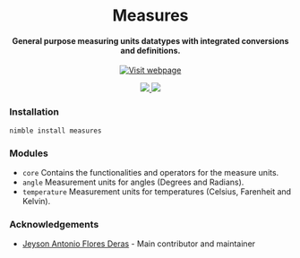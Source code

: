 <h1 align="center">Measures</h1>
<h4 align="center">General purpose measuring units datatypes with integrated conversions and definitions.</h4>

<p align="center">
  <a href="https://energy-nim.org/"><img src="https://j8s5.c14.e2-5.dev/energy/resources/energy-badge.svg" alt="Visit webpage" /></a>
</p>

<p align="center">
  <a href="https://github.com/energy-nim/units/blob/master/LICENSE">
    <img src="https://img.shields.io/badge/License-MIT-green.svg?style=for-the-badge">
  </a>
  <a href="https://github.com/energy-nim/units/releases">
    <img src="https://img.shields.io/badge/Release-v%201.1.0-green.svg?style=for-the-badge">
  </a>
</p>


### Installation

`nimble install measures`


### Modules

- `core` Contains the functionalities and operators for the measure units.
- `angle` Measurement units for angles (Degrees and Radians).
- `temperature` Measurement units for temperatures (Celsius, Farenheit and Kelvin).


### Acknowledgements

- [Jeyson Antonio Flores Deras](https://github.com/JeysonFlores) - Main contributor and maintainer
